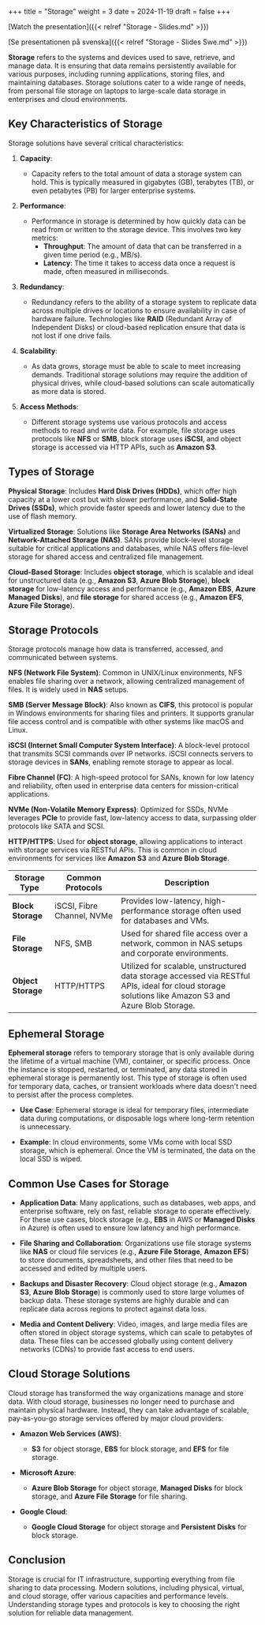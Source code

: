 +++
title = "Storage"
weight = 3
date = 2024-11-19
draft = false
+++

[Watch the presentation]({{< relref "Storage - Slides.md" >}})

[Se presentationen på svenska]({{< relref "Storage - Slides Swe.md" >}})

<!-- # Storage -->

**Storage** refers to the systems and devices used to save, retrieve, and manage data. It is ensuring that data remains persistently available for various purposes, including running applications, storing files, and maintaining databases. Storage solutions cater to a wide range of needs, from personal file storage on laptops to large-scale data storage in enterprises and cloud environments.

## Key Characteristics of Storage

Storage solutions have several critical characteristics:

1. **Capacity**:
   - Capacity refers to the total amount of data a storage system can hold. This is typically measured in gigabytes (GB), terabytes (TB), or even petabytes (PB) for larger enterprise systems.

2. **Performance**:
   - Performance in storage is determined by how quickly data can be read from or written to the storage device. This involves two key metrics:
     - **Throughput**: The amount of data that can be transferred in a given time period (e.g., MB/s).
     - **Latency**: The time it takes to access data once a request is made, often measured in milliseconds.

3. **Redundancy**:
   - Redundancy refers to the ability of a storage system to replicate data across multiple drives or locations to ensure availability in case of hardware failure. Technologies like **RAID** (Redundant Array of Independent Disks) or cloud-based replication ensure that data is not lost if one drive fails.

4. **Scalability**:
   - As data grows, storage must be able to scale to meet increasing demands. Traditional storage solutions may require the addition of physical drives, while cloud-based solutions can scale automatically as more data is stored.

5. **Access Methods**:
   - Different storage systems use various protocols and access methods to read and write data. For example, file storage uses protocols like **NFS** or **SMB**, block storage uses **iSCSI**, and object storage is accessed via HTTP APIs, such as **Amazon S3**.

## Types of Storage

**Physical Storage**: Includes **Hard Disk Drives (HDDs)**, which offer high capacity at a lower cost but with slower performance, and **Solid-State Drives (SSDs)**, which provide faster speeds and lower latency due to the use of flash memory.

**Virtualized Storage**: Solutions like **Storage Area Networks (SANs)** and **Network-Attached Storage (NAS)**. SANs provide block-level storage suitable for critical applications and databases, while NAS offers file-level storage for shared access and centralized file management.

**Cloud-Based Storage**: Includes **object storage**, which is scalable and ideal for unstructured data (e.g., **Amazon S3**, **Azure Blob Storage**), **block storage** for low-latency access and performance (e.g., **Amazon EBS**, **Azure Managed Disks**), and **file storage** for shared access (e.g., **Amazon EFS**, **Azure File Storage**).

## Storage Protocols

Storage protocols manage how data is transferred, accessed, and communicated between systems.

**NFS (Network File System)**: Common in UNIX/Linux environments, NFS enables file sharing over a network, allowing centralized management of files. It is widely used in **NAS** setups.

**SMB (Server Message Block)**: Also known as **CIFS**, this protocol is popular in Windows environments for sharing files and printers. It supports granular file access control and is compatible with other systems like macOS and Linux.

**iSCSI (Internet Small Computer System Interface)**: A block-level protocol that transmits SCSI commands over IP networks. iSCSI connects servers to storage devices in **SANs**, enabling remote storage to appear as local.

**Fibre Channel (FC)**: A high-speed protocol for SANs, known for low latency and reliability, often used in enterprise data centers for mission-critical applications.

**NVMe (Non-Volatile Memory Express)**: Optimized for SSDs, NVMe leverages **PCIe** to provide fast, low-latency access to data, surpassing older protocols like SATA and SCSI.

**HTTP/HTTPS**: Used for **object storage**, allowing applications to interact with storage services via RESTful APIs. This is common in cloud environments for services like **Amazon S3** and **Azure Blob Storage**.

| **Storage Type**   | **Common Protocols**                   | **Description**                                        |
|--------------------|-----------------------------------------|--------------------------------------------------------|
| **Block Storage**  | iSCSI, Fibre Channel, NVMe             | Provides low-latency, high-performance storage often used for databases and VMs. |
| **File Storage**   | NFS, SMB                               | Used for shared file access over a network, common in NAS setups and corporate environments. |
| **Object Storage** | HTTP/HTTPS                             | Utilized for scalable, unstructured data storage accessed via RESTful APIs, ideal for cloud storage solutions like Amazon S3 and Azure Blob Storage. |

## Ephemeral Storage

**Ephemeral storage** refers to temporary storage that is only available during the lifetime of a virtual machine (VM), container, or specific process. Once the instance is stopped, restarted, or terminated, any data stored in ephemeral storage is permanently lost. This type of storage is often used for temporary data, caches, or transient workloads where data doesn't need to persist after the process completes.

- **Use Case**: Ephemeral storage is ideal for temporary files, intermediate data during computations, or disposable logs where long-term retention is unnecessary.
  
- **Example**: In cloud environments, some VMs come with local SSD storage, which is ephemeral. Once the VM is terminated, the data on the local SSD is wiped.

## Common Use Cases for Storage

- **Application Data**: Many applications, such as databases, web apps, and enterprise software, rely on fast, reliable storage to operate effectively. For these use cases, block storage (e.g., **EBS** in AWS or **Managed Disks** in Azure) is often used to ensure low latency and high performance.
  
- **File Sharing and Collaboration**: Organizations use file storage systems like **NAS** or cloud file services (e.g., **Azure File Storage**, **Amazon EFS**) to store documents, spreadsheets, and other files that need to be accessed and edited by multiple users.

- **Backups and Disaster Recovery**: Cloud object storage (e.g., **Amazon S3**, **Azure Blob Storage**) is commonly used to store large volumes of backup data. These storage systems are highly durable and can replicate data across regions to protect against data loss.

- **Media and Content Delivery**: Video, images, and large media files are often stored in object storage systems, which can scale to petabytes of data. These files can be accessed globally using content delivery networks (CDNs) to provide fast access to end users.

## Cloud Storage Solutions

Cloud storage has transformed the way organizations manage and store data. With cloud storage, businesses no longer need to purchase and maintain physical hardware. Instead, they can take advantage of scalable, pay-as-you-go storage services offered by major cloud providers:

- **Amazon Web Services (AWS)**:
  - **S3** for object storage, **EBS** for block storage, and **EFS** for file storage.
  
- **Microsoft Azure**:
  - **Azure Blob Storage** for object storage, **Managed Disks** for block storage, and **Azure File Storage** for file sharing.
  
- **Google Cloud**:
  - **Google Cloud Storage** for object storage and **Persistent Disks** for block storage.

## Conclusion

Storage is crucial for IT infrastructure, supporting everything from file sharing to data processing. Modern solutions, including physical, virtual, and cloud storage, offer various capacities and performance levels. Understanding storage types and protocols is key to choosing the right solution for reliable data management.